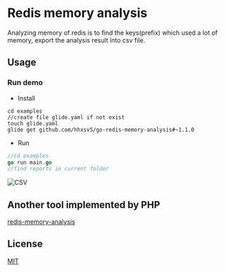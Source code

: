 Redis memory analysis
======

Analyzing memory of redis is to find the keys(prefix) which used a lot of memory, export the analysis result into csv file.


## Usage
### Run demo

- Install
```Shell
cd examples
//create file glide.yaml if not exist
touch glide.yaml
glide get github.com/hhxsv5/go-redis-memory-analysis#~1.1.0
```

- Run
```Go
//cd examples
go run main.go
//find reports in current folder
```

![CSV](https://raw.githubusercontent.com/hhxsv5/go-redis-memory-analysis/master/examples/demo.png)

## Another tool implemented by PHP

[redis-memory-analysis](https://github.com/hhxsv5/redis-memory-analysis)


## License

[MIT](https://github.com/hhxsv5/go-redis-memory-analysis/blob/master/LICENSE)
